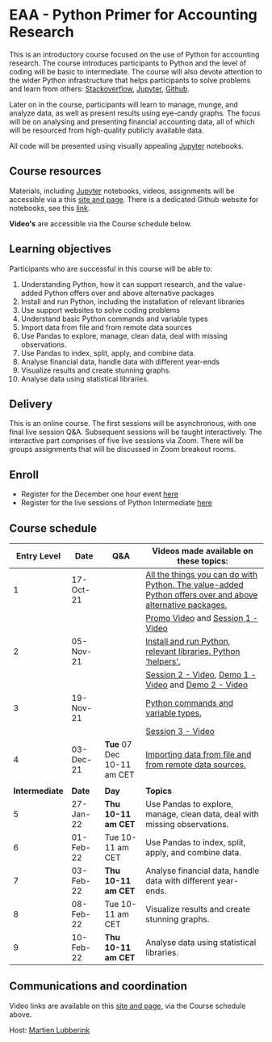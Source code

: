 # EAA - Python Primer for Accounting Research

This is an introductory course focused on the use of Python for accounting research. The course introduces participants to Python and the level of coding will be basic to intermediate. The course will also devote attention to the wider Python infrastructure that helps participants to solve problems and learn from others:  [Stackoverflow](https://stackoverflow.com/), [Jupyter](https://jupyter.org/), [Github](https://github.com/). 

Later on in the course, participants will learn to manage, munge, and analyze data, as well as present results using eye-candy graphs. The focus will be on analysing and presenting financial accounting data, all of which will be resourced from high-quality publicly available data. 

All code will be presented using visually appealing [Jupyter](https://jupyter.org/) notebooks. 

## Course resources

Materials, including [Jupyter](https://jupyter.org/) notebooks, videos, assignments will be accessible via a this [site and page](https://martien.netlify.app/book/example/). There is a dedicated Github  website for notebooks, see this [link](https://github.com/blucap/EEA_Python_Primer).

**Video's** are accessible via the Course schedule below.

## Learning objectives

Participants who are successful in this course will be able to: 

1. Understanding Python, how it can support research, and the value-added Python offers over and above alternative packages
2. Install and run Python, including the installation of relevant libraries
3. Use support websites to solve coding problems
4. Understand basic Python commands and variable types
5. Import data from file and from remote data sources
6. Use Pandas to explore, manage, clean data, deal with missing observations.
7. Use Pandas to index, split, apply, and combine data.
8. Analyse financial data, handle data with different year-ends
9. Visualize results and create stunning graphs.
10. Analyse data using statistical libraries.

## Delivery

This is an online course.  The first sessions will be asynchronous, with one final live session
Q&A. Subsequent sessions will be taught interactively. The interactive part comprises of five live sessions via Zoom. There will be groups assignments that will be discussed in Zoom breakout rooms. 

## Enroll 

+ Register for the December one hour event [here](https://us02web.zoom.us/meeting/register/tZEtcO6rqzoiGdKNfx97umYYb9ZUFpvVmSCx)
+ Register for the live sessions of Python Intermediate [here](https://us02web.zoom.us/meeting/register/tZcsd-6vqDMiHdRR1MWbMAziMhWsQJWlX670)

## Course schedule

| **Entry Level**  | **Date**        | Q&A                 | Videos made available on these topics:                       |
| ---------------- | --------------  | ------------------- | ------------------------------------------------------------ |
| 1                | 17-Oct-21       |                     | [All the things you can do with Python. The value-added Python offers over and above alternative packages.](https://martien.netlify.app/slides/session1/) |
|                  |                 |                     | [Promo Video](https://vstream.au.panopto.com/Panopto/Pages/Viewer.aspx?id=57a8712f-117a-4d71-bbdb-adc40052d6d7) and [Session 1 - Video](https://vstream.au.panopto.com/Panopto/Pages/Viewer.aspx?id=97b66ef1-430d-4e3e-9873-adc4008017c4) |
| 2                | 05-Nov-21       |                     | [Install and run Python, relevant libraries. Python ‘helpers’.](https://martien.netlify.app/slides/session2/) |
|                  |                 |                     | [Session 2 - Video](https://vstream.au.panopto.com/Panopto/Pages/Viewer.aspx?id=7be64d77-4fb6-4fce-8e2f-add7006066eb), [Demo 1 - Video](https://vstream.au.panopto.com/Panopto/Pages/Viewer.aspx?id=585f2d6d-f096-44ef-b458-add7006066e2) and  [Demo 2 - Video](https://vstream.au.panopto.com/Panopto/Pages/Viewer.aspx?id=b3eb75da-8337-4784-b9c9-add7006066e1)|
| 3                | 19-Nov-21       |                     | [Python commands and variable types.](https://martien.netlify.app/slides/session3/) |
|                  |                 |                     | [Session 3 - Video](https://vstream.au.panopto.com/Panopto/Pages/Viewer.aspx?id=a94034fb-2d1b-4de7-ab35-ade5016d0129) |
| 4                | 03-Dec-21       | **Tue** 07 Dec 10-11 am CET       | [Importing data from  file and from remote data sources.](https://martien.netlify.app/slides/session4/) |
|                  |                 |                     |                                                              |
| **Intermediate** | **Date**        | **Day**             | **Topics**                                                   |
| 5                | 27-Jan-22       | **Thu 10-11 am CET** | Use Pandas to explore, manage,  clean data, deal with missing observations. |
| 6                | 01-Feb-22       | Tue 10-11 am CET    | Use Pandas to  index, split, apply, and combine data.        |
| 7                | 03-Feb-22       | **Thu 10-11 am CET** | Analyse financial data, handle data with different year-ends. |
| 8                | 08-Feb-22       | Tue 10-11 am CET    | Visualize results and create stunning graphs.               |
| 9                | 10-Feb-22       | **Thu 10-11 am CET** | Analyse data using statistical libraries.                   |



## Communications and coordination

Video links are available on this [site and page](https://martien.netlify.app/book/example/), via the Course schedule above.

Host: [Martien Lubberink](https://martien.netlify.app/)
